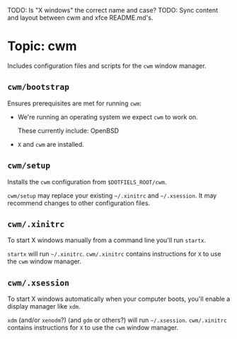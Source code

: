 TODO: Is "X windows" the correct name and case?
TODO: Sync content and layout between cwm and xfce README.md's.

# Topic: cwm

Includes configuration files and scripts for the `cwm` window manager.

## `cwm/bootstrap`

Ensures prerequisites are met for running `cwm`:

- We're running an operating system we expect `cwm` to work on.

  These currently include: OpenBSD

- `X` and `cwm` are installed.

## `cwm/setup`

Installs the `cwm` configuration from `$DOTFIELS_ROOT/cwm`.

`cwm/setup` may replace your existing `~/.xinitrc` and `~/.xsession`. It may recommend changes to other configuration files.

## `cwm/.xinitrc`

To start X windows manually from a command line you'll run `startx`.

`startx` will run `~/.xinitrc`. `cwm/.xinitrc` contains instructions for `X` to use the `cwm` window manager.

## `cwm/.xsession`

To start X windows automatically when your computer boots, you'll enable a display manager like `xdm`.

`xdm` (and/or `xenodm`?) (and `gdm` or others?) will run `~/.xsession`. `cwm/.xinitrc` contains instructions for `X` to use the `cwm` window manager.
